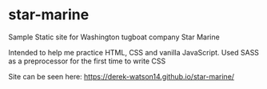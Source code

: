 # star-marine
Sample Static site for Washington tugboat company Star Marine

Intended to help me practice HTML, CSS and vanilla JavaScript. Used SASS as a preprocessor for the first time to write CSS

Site can be seen here: https://derek-watson14.github.io/star-marine/
